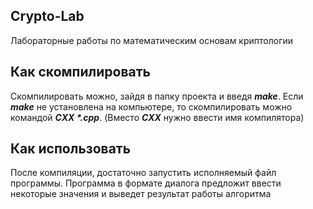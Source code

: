 ## Crypto-Lab

Лабораторные работы по математическим основам криптологии

## Как скомпилировать

Скомпилировать можно, зайдя в папку проекта и введя ___make___. Если ___make___ 
не установлена на компьютере, то скомпилировать можно командой ___CXX *.cpp___. 
(Вместо ___CXX___ нужно ввести имя компилятора)

## Как использовать

После компиляции, достаточно запустить исполняемый файл программы. Программа
в формате диалога предложит ввести некоторые значения и выведет результат
работы алгоритма
